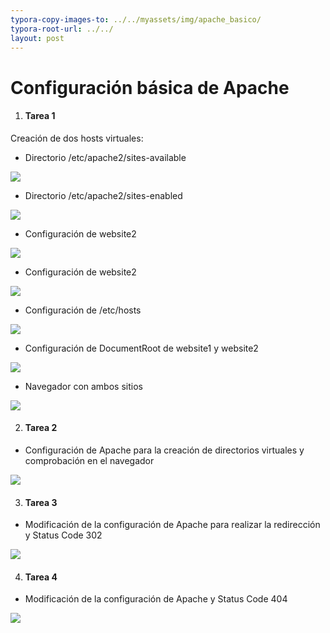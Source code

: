 ```yaml
---
typora-copy-images-to: ../../myassets/img/apache_basico/
typora-root-url: ../../ 
layout: post
---
```


# Configuración básica de Apache

1. #### **Tarea 1**

Creación de dos hosts virtuales:

- Directorio /etc/apache2/sites-available

![](/PePs/myassets/img/apache_basico/1.PNG)

- Directorio /etc/apache2/sites-enabled

![](/PePs/myassets/img/apache_basico/2.PNG)

- Configuración de website2

![](/PePs/myassets/img/apache_basico/3.PNG)

- Configuración de website2

![](/PePs/myassets/img/apache_basico/4.PNG)

- Configuración de /etc/hosts

![](/PePs/myassets/img/apache_basico/5.PNG)

- Configuración de DocumentRoot de website1 y website2

![](/PePs/myassets/img/apache_basico/7.PNG)

- Navegador con ambos sitios

![](/PePs/myassets/img/apache_basico/6.PNG)

2. #### **Tarea 2**

- Configuración de Apache para la creación de directorios virtuales y comprobación en el navegador

![](/PePs/myassets/img/apache_basico/8.png)

3. #### **Tarea 3**

- Modificación de la configuración de Apache para realizar la redirección y Status  Code 302

![](/PePs/myassets/img/apache_basico/9.png)

4. #### **Tarea 4**

- Modificación de la configuración de Apache y Status Code 404

![](/PePs/myassets/img/apache_basico/10.png)

